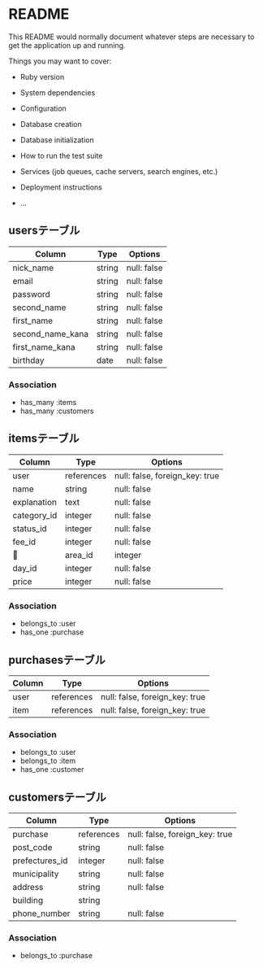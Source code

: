 # README

This README would normally document whatever steps are necessary to get the
application up and running.

Things you may want to cover:

* Ruby version

* System dependencies

* Configuration

* Database creation

* Database initialization

* How to run the test suite

* Services (job queues, cache servers, search engines, etc.)

* Deployment instructions

* ...

## usersテーブル

| Column           | Type   | Options     |
| ---------------- | ------ | ----------- |
| nick_name        | string | null: false |
| email            | string | null: false |
| password         | string | null: false |
| second_name      | string | null: false |
| first_name       | string | null: false |
| second_name_kana | string | null: false |
| first_name_kana  | string | null: false |
| birthday         | date   | null: false |

### Association

- has_many :items
- has_many :customers

## itemsテーブル

| Column      | Type       | Options                        |
| ----------- | ---------- | ------------------------------ |
| user        | references | null: false, foreign_key: true |
| name        | string     | null: false                    |
| explanation | text       | null: false                    |
| category_id | integer    | null: false                    |
| status_id   | integer    | null: false                    |
| fee_id      | integer    | null: false                    |
| area_id     | integer    | null: false                    |
| day_id      | integer    | null: false                    |
| price       | integer    | null: false                    |

### Association

- belongs_to :user
- has_one :purchase

## purchasesテーブル

| Column      | Type       | Options                        |
| ----------- | ---------- | ------------------------------ |
| user        | references | null: false, foreign_key: true |
| item        | references | null: false, foreign_key: true |

### Association

- belongs_to :user
- belongs_to :item
- has_one :customer

## customersテーブル

| Column         | Type       | Options                     
| -------------- | ---------- | ------------------------------ |
| purchase       | references | null: false, foreign_key: true |
| post_code      | string     | null: false                    |
| prefectures_id | integer    | null: false                    |
| municipality   | string     | null: false                    |
| address        | string     | null: false                    |
| building       | string     |                                |
| phone_number   | string     | null: false                    |

### Association

- belongs_to :purchase
